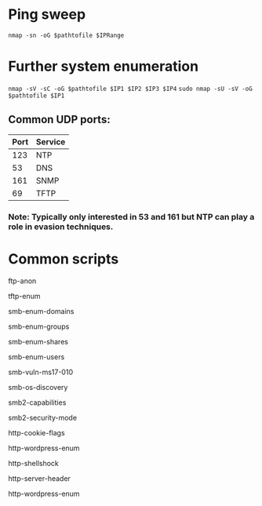# Ping sweep

```nmap -sn -oG $pathtofile $IPRange```

# Further system enumeration

```nmap -sV -sC -oG $pathtofile $IP1 $IP2 $IP3 $IP4```
```sudo nmap -sU -sV -oG $pathtofile $IP1```

## Common UDP ports:

|Port|Service
|---|---|
|123|NTP|
|53 |DNS|
|161|SNMP|
|69|TFTP|

### Note: Typically only interested in 53 and 161 but NTP can play a role in evasion techniques.

# Common scripts

ftp-anon

tftp-enum

smb-enum-domains

smb-enum-groups

smb-enum-shares

smb-enum-users

smb-vuln-ms17-010

smb-os-discovery

smb2-capabilities

smb2-security-mode

http-cookie-flags

http-wordpress-enum

http-shellshock

http-server-header

http-wordpress-enum
